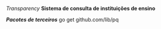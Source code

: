 *Transparency*
**Sistema de consulta de instituições de ensino**

***Pacotes de terceiros*** 
go get github.com/lib/pq